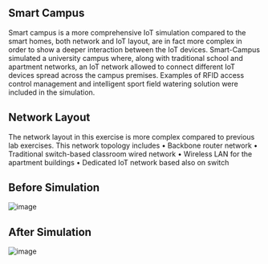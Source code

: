 ## Smart Campus
Smart campus is a more comprehensive IoT simulation compared to the smart homes, both network and IoT layout, are in fact more complex in order to show a deeper interaction between the IoT devices. Smart-Campus simulated a university campus where, along with traditional school and apartment networks, an IoT network allowed to connect different IoT devices spread across the campus premises. Examples of RFID access control management and intelligent sport field watering solution were included in the simulation. 
 

## Network Layout
The network layout in this exercise is more complex compared to previous lab exercises. This network topology includes 
•	Backbone router network
•	Traditional switch-based classroom wired network
•	Wireless LAN for the apartment buildings
•	Dedicated IoT network based also on switch


## Before Simulation
![image](https://user-images.githubusercontent.com/93007427/224146088-bf8ec790-ede3-446e-a2d5-7c05f7b6c96a.png)


## After Simulation
![image](https://user-images.githubusercontent.com/93007427/224146128-2bc4b131-751a-448b-b144-86911ed9f8b2.png)
